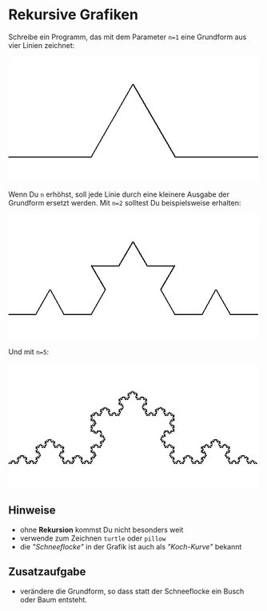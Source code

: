 
# Rekursive Grafiken

Schreibe ein Programm, das mit dem Parameter `n=1` eine Grundform aus vier Linien zeichnet:

![n=1](images/snowflake1.png)

Wenn Du `n` erhöhst, soll jede Linie durch eine kleinere Ausgabe der Grundform ersetzt werden. Mit `n=2` solltest Du beispielsweise erhalten:

![n=2](images/snowflake2.png)

Und mit `n=5`:

![n=5](images/snowflake3.png)


## Hinweise

* ohne **Rekursion** kommst Du nicht besonders weit
* verwende zum Zeichnen `turtle` oder `pillow`
* die *"Schneeflocke"* in der Grafik ist auch als *"Koch-Kurve"* bekannt

## Zusatzaufgabe

* verändere die Grundform, so dass statt der Schneeflocke ein Busch oder Baum entsteht.
